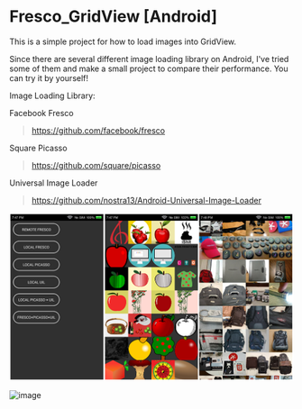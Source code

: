 # Fresco_GridView [Android]

This is a simple project for how to load images into GridView.

Since there are several different image loading library on Android, I've tried some of them and make a small project to compare their performance.
You can try it by yourself!

Image Loading Library:

Facebook Fresco
> https://github.com/facebook/fresco

Square Picasso
> https://github.com/square/picasso

Universal Image Loader
> https://github.com/nostra13/Android-Universal-Image-Loader

 ![image](https://github.com/icetingyu/Fresco_GridView/raw/master/Screenshot_related/Fresco_GridView_all.png)
 
 ![image](https://github.com/icetingyu/Fresco_GridView/raw/master/Screenshot_related/Fresco_GridView_2x.gif)
